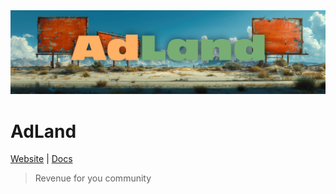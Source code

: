 <img src="banner.jpg"/>

<br />

# AdLand

[Website](https://adland.space) | [Docs](https://docs.adland.space)

> Revenue for you community